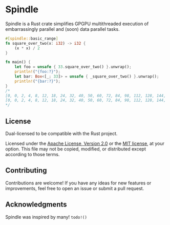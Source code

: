 # Spindle

Spindle is a Rust crate simplifies GPGPU multithreaded execution of embarrassingly parallel and (soon) data parallel tasks.

```rust
#[spindle::basic_range]
fn square_over_two(x: i32) -> i32 {
    (x * x) / 2
}

fn main() {
    let foo = unsafe { 33.square_over_two() }.unwrap();
    println!("{foo:?}");
    let bar: Box<[_; 33]> = unsafe { _square_over_two() }.unwrap();
    println!("{bar:?}");
}
/*
[0, 0, 2, 4, 8, 12, 18, 24, 32, 40, 50, 60, 72, 84, 98, 112, 128, 144, 162, 180, 200, 220, 242, 264, 288, 312, 338, 364, 392, 420, 450, 480, 512]
[0, 0, 2, 4, 8, 12, 18, 24, 32, 40, 50, 60, 72, 84, 98, 112, 128, 144, 162, 180, 200, 220, 242, 264, 288, 312, 338, 364, 392, 420, 450, 480, 512]
*/
```

## License

Dual-licensed to be compatible with the Rust project.

Licensed under the [Apache License, Version 2.0](http://www.apache.org/licenses/LICENSE-2.0) or the [MIT license](http://opensource.org/licenses/MIT), at your option.
This file may not be copied, modified, or distributed except according to those terms.

## Contributing

Contributions are welcome!
If you have any ideas for new features or improvements, feel free to open an issue or submit a pull request.

## Acknowledgments

Spindle was inspired by many! `todo!()`
